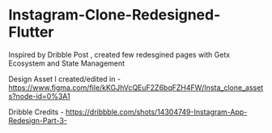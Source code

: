 # Instagram-Clone-Redesigned-Flutter

 Inspired by Dribble Post , created few redesgined pages with Getx Ecosystem and State Management
 
 Design Asset I created/edited in  - https://www.figma.com/file/kKGJhVcQEuF2Z6bqFZH4FW/Insta_clone_assets?node-id=0%3A1
 
 Dribble Credits - https://dribbble.com/shots/14304749-Instagram-App-Redesign-Part-3- 
 